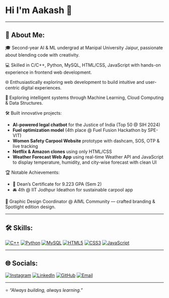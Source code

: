 # Hi I'm Aakash 👋

---

## 🌟 About Me:

🎓 Second-year AI & ML undergrad at Manipal University Jaipur, passionate about blending code with creativity.

💻 Skilled in C/C++, Python, MySQL, HTML/CSS, JavaScript with hands-on experience in frontend web development.

🌐 Enthusiastically exploring web development to build intuitive and user-centric digital experiences.

🤖 Exploring intelligent systems through Machine Learning, Cloud Computing & Data Structures.

🛠️ Built innovative projects:  
- **AI-powered legal chatbot** for the Justice of India (Top 50 @ SIH 2024)  
- **Fuel optimization model** (4th place @ Fuel Fusion Hackathon by SPE-VIT)  
- **Women Safety Carpool Website** prototype with dashcam, SOS, OTP & live tracking  
- **Netflix & Amazon clones** using only HTML/CSS  
- **Weather Forecast Web App** using real-time Weather API and JavaScript to display temperature, humidity, and city-wise forecast with clean UI

🏆 Notable Achievements:  
- 🥇 Dean’s Certificate for 9.223 GPA (Sem 2)  
- 🚘 4th @ IIT Jodhpur Ideathon for sustainable carpool app

🎨 Graphic Design Coordinator @ AIML Community — crafted branding & Spotlight edition design.

---

## 🛠️ Skills:

[![C++](https://img.shields.io/badge/C++-000000?style=flat-square&logo=c%2B%2B&logoColor=white)](https://isocpp.org/) [![Python](https://img.shields.io/badge/Python-000000?style=flat-square&logo=python&logoColor=white)](https://python.org/) [![MySQL](https://img.shields.io/badge/MySQL-000000?style=flat-square&logo=mysql&logoColor=white)](https://mysql.com/) [![HTML5](https://img.shields.io/badge/HTML5-000000?style=flat-square&logo=html5&logoColor=white)](https://developer.mozilla.org/en-US/docs/Web/HTML) [![CSS3](https://img.shields.io/badge/CSS3-000000?style=flat-square&logo=css3&logoColor=white)](https://developer.mozilla.org/en-US/docs/Web/CSS) [![JavaScript](https://img.shields.io/badge/JavaScript-000000?style=flat-square&logo=javascript&logoColor=white)](https://developer.mozilla.org/en-US/docs/Web/JavaScript)

---

## 🌐 Socials:

[![Instagram](https://img.shields.io/badge/Instagram-000000?style=flat-square&logo=instagram&logoColor=white)](https://instagram.com/aakashh_780) [![LinkedIn](https://img.shields.io/badge/LinkedIn-000000?style=flat-square&logo=linkedin&logoColor=white)](https://linkedin.com/in/aakash-srivastava) [![GitHub](https://img.shields.io/badge/GitHub-000000?style=flat-square&logo=github&logoColor=white)](https://github.com/Aakash-780) [![Email](https://img.shields.io/badge/Gmail-000000?style=flat-square&logo=gmail&logoColor=white)](mailto:aakashsrivastava2004@gmail.com)

---

⭐ *“Always building, always learning.”*
